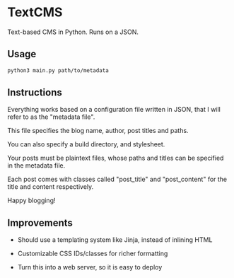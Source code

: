 # TextCMS
Text-based CMS in Python. Runs on a JSON.

## Usage

```bash
python3 main.py path/to/metadata
```

## Instructions
Everything works based on a configuration file written in JSON, that I will refer to as the "metadata file".

This file specifies the blog name, author, post titles and paths.

You can also specify a build directory, and stylesheet.

Your posts must be plaintext files, whose paths and titles can be specified in the metadata file.

Each post comes with classes called "post_title" and "post_content" for the title and content respectively.

Happy blogging!

## Improvements

- Should use a templating system like Jinja, instead of inlining HTML

- Customizable CSS IDs/classes for richer formatting

- Turn this into a web server, so it is easy to deploy